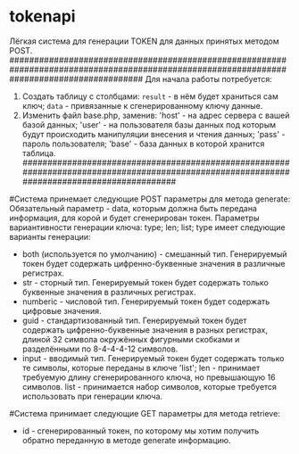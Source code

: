 # tokenapi

Лёгкая система для генерации TOKEN для данных принятых методом POST.
###########################################################################################################################################
Для начала работы потребуется:
1. Создать таблицу с столбцами: `result` - в нём будет храниться сам ключ; `data` - привязанные к сгенерированному ключу данные.
2. Изменить файл base.php, заменив: 'host' - на адрес сервера с вашей базой данных; 'user' - на пользователя базы данных под которым будут происходить манипуляции внесения и чтения данных; 'pass' - пароль пользователя; 'base' - база данных в которой хранится таблица.
###########################################################################################################################################

#Система принемает следующие POST параметры для метода generate:
Обязательный параметр - data, которым должна быть передана информация, для корой и будет сгенерирован токен.
Параметры вариантивности генерации ключа: type; len; list;
type имеет следующие варианты генерации:
  - both (используется по умолчанию) - смешанный тип. Генерируемый токен будет содержать цифренно-буквенные значения в различные регистрах.
  - str - сторный тип. Генерируемый токен будет содержать только буквенные значения в различных регистрах.
  - numberic - числовой тип. Генерируемый токен будет содержать цифровые значения.
  - guid - стандартизованный тип. Генерируемый токен будет содержать цифренно-буквенные значения в разных регистрах, длиной 32 символа окружённых фигурными скобками и разделёнными по 8-4-4-4-12 символов.
  - input - вводимый тип. Генерируемый токен будет содержать только те символы, которые переданы в ключе 'list';
len - принимает требуемую длину сгенерированного ключа, но превышающую 16 символов.
list - принимается набор символов, которые требуется использовать при генерации ключа.

#Система принимает следующие GET параметры для метода retrieve:
  - id - сгенерированный токен, по которому мы хотим получить обратно переданную в методе generate информацию.
